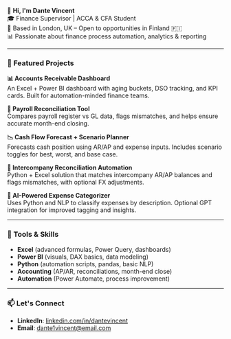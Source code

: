 👋 **Hi, I'm Dante Vincent**  
🎓 Finance Supervisor | ACCA & CFA Student  
📍 Based in London, UK – Open to opportunities in Finland 🇫🇮  
📊 Passionate about finance process automation, analytics & reporting

---

### 💼 Featured Projects

**📊 Accounts Receivable Dashboard**  
An Excel + Power BI dashboard with aging buckets, DSO tracking, and KPI cards. Built for automation-minded finance teams.

**🔄 Payroll Reconciliation Tool**  
Compares payroll register vs GL data, flags mismatches, and helps ensure accurate month-end closing.

**📉 Cash Flow Forecast + Scenario Planner**  
Forecasts cash position using AR/AP and expense inputs. Includes scenario toggles for best, worst, and base case.

**🔁 Intercompany Reconciliation Automation**  
Python + Excel solution that matches intercompany AR/AP balances and flags mismatches, with optional FX adjustments.

**🤖 AI-Powered Expense Categorizer**  
Uses Python and NLP to classify expenses by description. Optional GPT integration for improved tagging and insights.

---

### 🔧 Tools & Skills

- **Excel** (advanced formulas, Power Query, dashboards)  
- **Power BI** (visuals, DAX basics, data modeling)  
- **Python** (automation scripts, pandas, basic NLP)  
- **Accounting** (AP/AR, reconciliations, month-end close)  
- **Automation** (Power Automate, process improvement)

---

### 📫 Let's Connect

- **LinkedIn**: [linkedin.com/in/dantevincent](https://www.linkedin.com/in/dantevincent)  
- **Email**: dante1vincent@email.com
